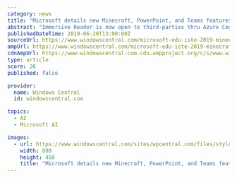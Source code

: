 ```yaml
---
category: news
title: "Microsoft details new Minecraft, PowerPoint, and Teams features for students and teachers"
abstract: "Immersive Reader is now open to third-parties thru Azure Cognitive Services. PowerPoint now has a Presenter Coach. Teams for Education gets a simplified view. Microsoft is getting a jump start on the International Society for Technology in Education (ISTE ..."
publishedDateTime: 2019-06-20T13:00:00Z
sourceUrl: https://www.windowscentral.com/microsoft-edu-iste-2019-minecraft-immersive-reader
ampUrl: https://www.windowscentral.com/microsoft-edu-iste-2019-minecraft-immersive-reader?amp
cdnAmpUrl: https://www-windowscentral-com.cdn.ampproject.org/c/s/www.windowscentral.com/microsoft-edu-iste-2019-minecraft-immersive-reader?amp
type: article
score: 26
published: false

provider:
  name: Windows Central
  id: windowscentral.com

topics:
  - AI
  - Microsoft AI

images:
  - url: https://www.windowscentral.com/sites/wpcentral.com/files/styles/large/public/field/image/2019/06/biodiversity%20minecraft%20edu_hero%20option%201_rhino.jpg?itok=g_NRuZNe
    width: 800
    height: 450
    title: "Microsoft details new Minecraft, PowerPoint, and Teams features for students and teachers"
---
```

